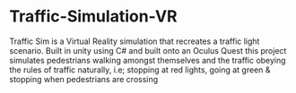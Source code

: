 # Traffic-Simulation-VR
Traffic Sim is a Virtual Reality simulation that recreates a traffic light scenario. Built in unity using C# and built onto an Oculus Quest this project simulates pedestrians walking amongst themselves and the traffic obeying the rules of traffic naturally, i.e; stopping at red lights, going at green &amp; stopping when pedestrians are crossing

